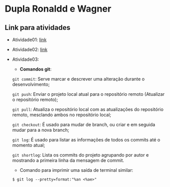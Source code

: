 # Dupla Ronaldd e Wagner

## Link para atividades

- Atividade01: [link](https://drive.google.com/drive/folders/1PeIoRisXHgWEEyu7me-BXfZDeQsZ_zTV)

- Atividade02: [link](https://drive.google.com/drive/folders/1zbfOReKVaapiUuM4wXyl1mkvU-dF1ZUL)

- Atividade03:

	- **Comandos git**:

	```git commit```: Serve marcar e descrever uma alteração durante o desenvolvimento;

	```git push```: Enviar o projeto local atual para o repositório remoto (Atualizar o repositório remoto);

	```git pull```: Atualiza o repositório local com as atualizações do repositório remoto, mesclando ambos no repositório local;

	```git checkout```: É usado para mudar de branch, ou criar e em seguida mudar para a nova branch;

	```git log```: É usado para listar as informações de todos os commits até o momento atual;

	```git shortlog```: Lista os commits do projeto agrupando por autor e mostrando a primeira linha da mensagem de commit.


	- Comando para imprimir uma saída de terminal similar:
	
	```
	$ git log --pretty=format:"%an <%ae>"
	```
